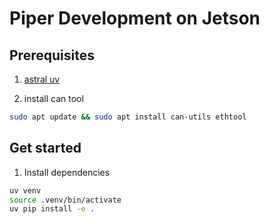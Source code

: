 # Piper Development on Jetson

## Prerequisites

1. [astral uv](https://docs.astral.sh/uv/getting-started/installation/)

2. install can tool

```bash
sudo apt update && sudo apt install can-utils ethtool
```

## Get started

1. Install dependencies
```bash
uv venv
source .venv/bin/activate
uv pip install -e .
```

